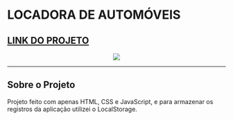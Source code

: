 # LOCADORA DE AUTOMÓVEIS
 
## <a href="https://henrique-lira.github.io/LOCADORA-CRUD-JS/" target="_blank">LINK DO PROJETO</a>
<div align="center" >
<a href="https://henrique-lira.github.io/LOCADORA-CRUD-JS/"><img src="./Gif/Video Locadora de Automoveis.gif"></a>
</div>

---

## Sobre o Projeto

Projeto feito com apenas HTML, CSS e JavaScript, e para armazenar os registros da aplicação utilizei o LocalStorage.
 

